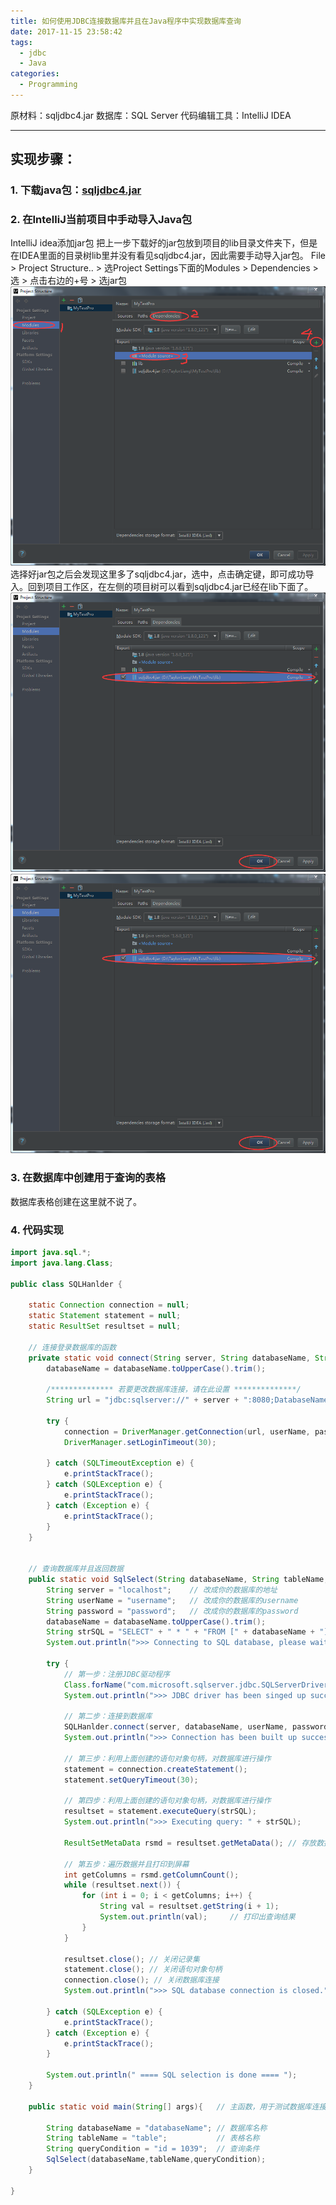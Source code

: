 ```yaml
---
title: 如何使用JDBC连接数据库并且在Java程序中实现数据库查询
date: 2017-11-15 23:58:42
tags:
  - jdbc
  - Java
categories:
  - Programming
---
```

原材料：sqljdbc4.jar
数据库：SQL Server
代码编辑工具：IntelliJ IDEA<!--more-->
***

## 实现步骤：
### 1. 下载java包：[sqljdbc4.jar](http://www.csdn.net/tag/sqljdbc4.jar/download)
### 2. 在IntelliJ当前项目中手动导入Java包
IntelliJ idea添加jar包
把上一步下载好的jar包放到项目的lib目录文件夹下，但是在IDEA里面的目录树lib里并没有看见sqljdbc4.jar，因此需要手动导入jar包。
File > Project Structure.. > 选Project Settings下面的Modules > Dependencies > 选<Module source> > 点击右边的+号 > 选jar包
![](sqljdbc/1.png)
选择好jar包之后会发现这里多了sqljdbc4.jar，选中，点击确定键，即可成功导入。回到项目工作区，在左侧的项目树可以看到sqljdbc4.jar已经在lib下面了。
![](sqljdbc/2.png)
![](sqljdbc/2.png)

### 3. 在数据库中创建用于查询的表格
数据库表格创建在这里就不说了。

### 4. 代码实现
```java
import java.sql.*;
import java.lang.Class;

public class SQLHanlder {

	static Connection connection = null;
	static Statement statement = null;
	static ResultSet resultset = null;
	
	// 连接登录数据库的函数
	private static void connect(String server, String databaseName, String userName, String password) {
		databaseName = databaseName.toUpperCase().trim();

		/************** 若要更改数据库连接，请在此设置 **************/
		String url = "jdbc:sqlserver://" + server + ":8080;DatabaseName=" + databaseName;  // 8080为端口号，根据需要修改

		try {
			connection = DriverManager.getConnection(url, userName, password);
			DriverManager.setLoginTimeout(30);

		} catch (SQLTimeoutException e) {
			e.printStackTrace();
		} catch (SQLException e) {
			e.printStackTrace();
		} catch (Exception e) {
			e.printStackTrace();
		}
	}
	
	
	// 查询数据库并且返回数据
	public static void SqlSelect(String databaseName, String tableName, String queryCondition){
		String server = "localhost";    // 改成你的数据库的地址
		String userName = "username";   // 改成你的数据库的username
		String password = "password";   // 改成你的数据库的password
		databaseName = databaseName.toUpperCase().trim();
		String strSQL = "SELECT" + " * " + "FROM [" + databaseName + "].[dbo].[" + tableName + "]" + " where " + queryCondition;
		System.out.println(">>> Connecting to SQL database, please wait...");

		try {
			// 第一步：注册JDBC驱动程序
			Class.forName("com.microsoft.sqlserver.jdbc.SQLServerDriver");
			System.out.println(">>> JDBC driver has been singed up successfully.");

			// 第二步：连接到数据库
			SQLHanlder.connect(server, databaseName, userName, password);   // 调用登录数据库函数
			System.out.println(">>> Connection has been built up successfully.");

			// 第三步：利用上面创建的语句对象句柄，对数据库进行操作
			statement = connection.createStatement();
			statement.setQueryTimeout(30);

			// 第四步：利用上面创建的语句对象句柄，对数据库进行操作
			resultset = statement.executeQuery(strSQL);
			System.out.println(">>> Executing query: " + strSQL);

			ResultSetMetaData rsmd = resultset.getMetaData(); // 存放数据

			// 第五步：遍历数据并且打印到屏幕
			int getColumns = rsmd.getColumnCount();
			while (resultset.next()) {
				for (int i = 0; i < getColumns; i++) {
					String val = resultset.getString(i + 1);
					System.out.println(val);     // 打印出查询结果
				}
			}

			resultset.close(); // 关闭记录集
			statement.close(); // 关闭语句对象句柄
			connection.close(); // 关闭数据库连接
			System.out.println(">>> SQL database connection is closed.");

		} catch (SQLException e) {
			e.printStackTrace();
		} catch (Exception e) {
			e.printStackTrace();
		}

		System.out.println(" ==== SQL selection is done ==== ");
	}
	
	public static void main(String[] args){   // 主函数，用于测试数据库连接和查询功能
		
		String databaseName = "databaseName"; // 数据库名称
		String tableName = "table";			  // 表格名称
		String queryCondition = "id = 1039";  // 查询条件
		SqlSelect(databaseName,tableName,queryCondition);
	}
	
}
```